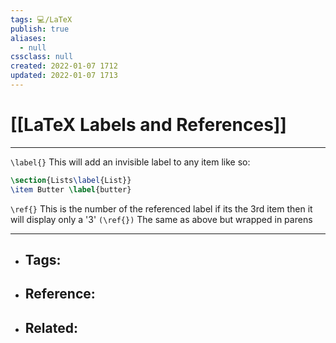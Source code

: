 ```yaml
---
tags: 💻️/LaTeX
publish: true
aliases:
  - null
cssclass: null
created: 2022-01-07 1712
updated: 2022-01-07 1713
---
```


# [[LaTeX Labels and References]]

---

`\label{}` This will add an invisible label to any item like so:

```latex
\section{Lists\label{List}}
\item Butter \label{butter}
```


`\ref{}` This is the number of the referenced label if its the 3rd item then it will display only a '3'
`(\ref{})` The same as above but wrapped in parens

---

- Tags: 
	- 
- Reference:
	- 
- Related:
	- 
